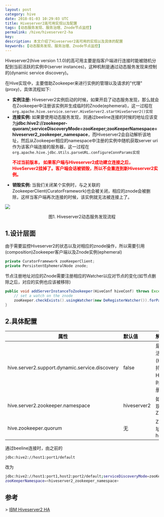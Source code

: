 ```yaml
---
layout: post
category: hive
date: 2018-01-03 10:29:03 UTC
title: Hiveserver2高可用实现以及配置
tags: [动态服务发现、服务治理、Znode节点监控]
permalink: /hive/hiveserver2-ha
key:
description: 本文介绍了Hiveserver2高可用的实现以及具体的配置
keywords: [动态服务发现、服务治理、Znode节点监控]
---
```


Hiveserver2(hive version 1.1.0)的高可用主要是指客户端进行连接时能被随机分配到当前活跃的实例中(server instances)，这种机制是通过动态服务发现来控制的(dynamic service discovery)。

在Hive实现中，主要借助Zookeeper来进行实例的管理以及请求的"代理"(proxy)，具体流程如下:

<ul class="item">
    <li>
    <b>实例注册: </b>Hiveserver2实例启动的时候，如果开启了动态服务发现，那么就会在Zookeeper中注册该实例并生成临时的Znode(ephemeral)，这一过程在<code>org.apache.hive.service.server.HiveServer2.startHiveServer2()实现</code>
    </li>
    <li>
    <b>连接实例: </b>
如果要使用动态服务发现，则通过beeline连接的时候的地址应该变为<b>jdbc:hive2://zookeeper-quoram/;serviceDiscoveryMode=zooKeeper;zooKeeperNamespace=hiveserver2_zookeeper_namespace</b>，而Hiveserver2会自动解析该地址，然后从Zookeeper相应的namespace中注册的实例中随机获取server uri作为该客户端连接的服务器，这一过程在<code>org.apache.hive.jdbc.Utils.parseURL.configureConnParams实现</code>

<b style="color:red">不过当前版本， 如果客户端与Hiveserver2成功建立连接之后，HiveServer2挂掉了。客户端会话被销毁，所以不会重连到新Hiveserver2实例。</b>
</li>

<li>
<b>销毁实例: </b>当我们关闭某个实例时，与之关联的ZookeeperClient(CuratorFramework)也会被关闭，相应的znode会被删除，这样当客户端再次连接的时候，该实例就无法被连接上了。
</li>
</ul>

![](https://docs.hortonworks.com/HDPDocuments/HDP2/HDP-2.6.1/bk_hadoop-high-availability/content/figures/2/figures/Query_Ex_Path_With_ZK.png)

<p align="center">图1. Hiveserver2动态服务发现流程</p>

## 1.设计层面

由于需要监控Hiveserver2的状态以及对相应的znode操作，所以需要引用(composition)Zookeeper客户端以及Znode实例(ephemeral)

```java
private CuratorFramework zooKeeperClient;
private PersistentEphemeralNode znode;
```

节点注册地址对应的Znode需要注册相应的Watcher以应对节点的变化(如节点删除之后，对应的实例也应该被移除)

```java
public void addServerInstanceToZookeeper(HiveConf hiveConf) throws Exception {
    // set a watch on the znode
    zooKeeper.checkExists().usingWatcher(new DeRegisterWatcher()).forPath(znodePath)
}
```

## 2.具体配置

| 属性        | 默认值   |  解释  |
| --------   | :-----  | :----  |
| hive.server2.support.dynamic.service.discovery     | false |   是否支持客户端动态发现活跃实例(Hiveserver2)， 为了支持该功能，每个HiveServer2实例启动的时候会在Zookeeper中注册     |
|hive.server2.zookeeper.namespace|hiveserver2| 如果支持了动态服务发现，实例Znode的父Znode name|
|hive.zookeeper.quorum| 无 | Zookeeper集群对应的地址 host1:port1,host2:port2|

通过beeline连接时，由之前的

```bash
jdbc:hive2://host1:port1/default
```

改为

```bash
jdbc:hive2://host1:port1,host2:port2/default;serviceDiscoveryMode=zooKeeper;
zooKeeperNamespace=<hiveserver2_zookeeper_namespace>
```

## 参考

\> [IBM Hiveserver2 HA](https://www.ibm.com/support/knowledgecenter/en/SSPT3X_4.1.0/com.ibm.swg.im.infosphere.biginsights.admin.doc/doc/admin_HA_HiveS2.html)